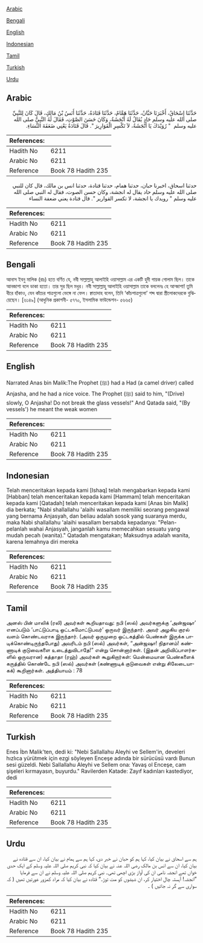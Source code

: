 [Arabic](#arabic)

[Bengali](#bengali)

[English](#english)

[Indonesian](#indonesian)

[Tamil](#tamil)

[Turkish](#turkish)

[Urdu](#urdu)

## Arabic


<div dir="rtl" lang="ar" style={{fontSize:'larger',backgroundColor:'#f8f9fa',padding:20}}>
حَدَّثَنَا إِسْحَاقُ، أَخْبَرَنَا حَبَّانُ، حَدَّثَنَا هَمَّامٌ، حَدَّثَنَا قَتَادَةُ، حَدَّثَنَا أَنَسُ بْنُ مَالِكٍ، قَالَ كَانَ لِلنَّبِيِّ صلى الله عليه وسلم حَادٍ يُقَالُ لَهُ أَنْجَشَةُ، وَكَانَ حَسَنَ الصَّوْتِ، فَقَالَ لَهُ النَّبِيُّ صلى الله عليه وسلم ‏ "‏ رُوَيْدَكَ يَا أَنْجَشَةُ، لاَ تَكْسِرِ الْقَوَارِيرَ ‏"‏‏.‏ قَالَ قَتَادَةُ يَعْنِي ضَعَفَةَ النِّسَاءِ‏.‏
</div>
<div style={{backgroundColor:'#f8f9fa',padding:20, marginBottom: 10}}><table> <thead> <tr> <th>References:</th> <th></th> </tr> </thead> <tbody><tr><td>Hadith No</td><td>6211</td></tr><tr><td>Arabic No</td><td>6211</td></tr><tr><td>Reference</td><td>Book 78 Hadith 235</td></tr></tbody></table></div>


<div dir="rtl" lang="ar" style={{fontSize:'larger',backgroundColor:'#f8f9fa',padding:20}}>
حدثنا اسحاق، اخبرنا حبان، حدثنا همام، حدثنا قتادة، حدثنا انس بن مالك، قال كان للنبي صلى الله عليه وسلم حاد يقال له انجشة، وكان حسن الصوت، فقال له النبي صلى الله عليه وسلم " رويدك يا انجشة، لا تكسر القوارير ". قال قتادة يعني ضعفة النساء
</div>
<div style={{backgroundColor:'#f8f9fa',padding:20, marginBottom: 10}}><table> <thead> <tr> <th>References:</th> <th></th> </tr> </thead> <tbody><tr><td>Hadith No</td><td>6211</td></tr><tr><td>Arabic No</td><td>6211</td></tr><tr><td>Reference</td><td>Book 78 Hadith 235</td></tr></tbody></table></div>

## Bengali


<div dir="ltr" lang="bn" style={{fontSize:'larger',backgroundColor:'#f8f9fa',padding:20}}>
আনাস ইবনু মালিক (রাঃ) হতে বর্ণিত যে, নবী সাল্লাল্লাহু আলাইহি ওয়াসাল্লাম এর একটি হুদী গায়ক গোলাম ছিল। তাকে আনজাশা বলে ডাকা হতো। তার সুর ছিল মধুর। নবী সাল্লাল্লাহু আলাইহি ওয়াসাল্লাম তাকে বললেনঃ হে আন্জাশা! তুমি ধীরে হাঁকাও, যেন কাঁচের পাত্রগুলো ভেঙ্গে না ফেল। ক্বাতাদাহ বলেন, তিনি ‘কাঁচপাত্রগুলো’ শব্দ দ্বারা স্ত্রীলোকদেরকে বুঝিয়েছেন। [৬১৪৯] (আধুনিক প্রকাশনী- ৫৭৭০, ইসলামিক ফাউন্ডেশন- ৫৬৬৫)
</div>
<div style={{backgroundColor:'#f8f9fa',padding:20, marginBottom: 10}}><table> <thead> <tr> <th>References:</th> <th></th> </tr> </thead> <tbody><tr><td>Hadith No</td><td>6211</td></tr><tr><td>Arabic No</td><td>6211</td></tr><tr><td>Reference</td><td>Book 78 Hadith 235</td></tr></tbody></table></div>

## English


<div dir="ltr" lang="en" style={{fontSize:'larger',backgroundColor:'#f8f9fa',padding:20}}>
Narrated Anas bin Malik:The Prophet (ﷺ) had a Had (a camel driver) called Anjasha, and he had a nice voice. The Prophet (ﷺ) said to him, "(Drive) slowly, O Anjasha! Do not break the glass vessels!" And Qatada said, "(By vessels') he meant the weak women
</div>
<div style={{backgroundColor:'#f8f9fa',padding:20, marginBottom: 10}}><table> <thead> <tr> <th>References:</th> <th></th> </tr> </thead> <tbody><tr><td>Hadith No</td><td>6211</td></tr><tr><td>Arabic No</td><td>6211</td></tr><tr><td>Reference</td><td>Book 78 Hadith 235</td></tr></tbody></table></div>

## Indonesian


<div dir="ltr" lang="id" style={{fontSize:'larger',backgroundColor:'#f8f9fa',padding:20}}>
Telah menceritakan kepada kami [Ishaq] telah mengabarkan kepada kami [Habban] telah menceritakan kepada kami [Hammam] telah menceritakan kepada kami [Qatadah] telah menceritakan kepada kami [Anas bin Malik] dia berkata; "Nabi shallallahu 'alaihi wasallam memiliki seorang pengawal yang bernama Anjasyah, dan beliau adalah sosok yang suaranya merdu, maka Nabi shallallahu 'alaihi wasallam bersabda kepadanya: "Pelan-pelanlah wahai Anjasyah, janganlah kamu memecahkan sesuatu yang mudah pecah (wanita)." Qatadah mengatakan; Maksudnya adalah wanita, karena lemahnya diri mereka
</div>
<div style={{backgroundColor:'#f8f9fa',padding:20, marginBottom: 10}}><table> <thead> <tr> <th>References:</th> <th></th> </tr> </thead> <tbody><tr><td>Hadith No</td><td>6211</td></tr><tr><td>Arabic No</td><td>6211</td></tr><tr><td>Reference</td><td>Book 78 Hadith 235</td></tr></tbody></table></div>

## Tamil


<div dir="ltr" lang="ta" style={{fontSize:'larger',backgroundColor:'#f8f9fa',padding:20}}>
அனஸ் பின் மாலிக் (ரலி) அவர்கள் கூறியதாவது: நபி (ஸல்) அவர்களுக்கு ‘அன்ஜஷா’ எனப்படும் ‘பாட்டுப்பாடி ஒட்டகமோட்டுபவர்’ ஒருவர் இருந்தார். அவர் அழகிய குரல் வளம் கொண்டவராக இருந்தார். (அவர் ஒருமுறை ஒட்டகத்தில் பெண்கள் இருக்க பாடிக்கொண்டிருந்தபோது) அவரிடம் நபி (ஸல்) அவர்கள், “அன்ஜஷா! நிதானம்! கண்ணாடிக் குடுவைகளை உடைத்துவிடாதே!” என்று சொன்னார்கள். (இதன் அறிவிப்பாளர்களில் ஒருவரான) கத்தாதா (ரஹ்) அவர்கள் கூறுகிறார்கள்: மென்மையான பெண்களைக் கருத்தில் கொண்டே நபி (ஸல்) அவர்கள் (கண்ணாடிக் குடுவைகள் என்று சிலேடையாகக்) கூறினார்கள். அத்தியாயம் : 78
</div>
<div style={{backgroundColor:'#f8f9fa',padding:20, marginBottom: 10}}><table> <thead> <tr> <th>References:</th> <th></th> </tr> </thead> <tbody><tr><td>Hadith No</td><td>6211</td></tr><tr><td>Arabic No</td><td>6211</td></tr><tr><td>Reference</td><td>Book 78 Hadith 235</td></tr></tbody></table></div>

## Turkish


<div dir="ltr" lang="tr" style={{fontSize:'larger',backgroundColor:'#f8f9fa',padding:20}}>
Enes İbn Malik'ten, dedi ki: "Nebi Sallallahu Aleyhi ve Sellem'in, develeri hızlıca yürütmek için ezgi söyleyen Enceşe adında bir sürücüsü vardı Bunun sesi güzeldi. Nebi Sallallahu Aleyhi ve Sellem ona: Yavaş ol Enceşe, cam şişeleri kırmayasın, buyurdu." Ravilerden Katade: Zayıf kadınları kastediyor, dedi
</div>
<div style={{backgroundColor:'#f8f9fa',padding:20, marginBottom: 10}}><table> <thead> <tr> <th>References:</th> <th></th> </tr> </thead> <tbody><tr><td>Hadith No</td><td>6211</td></tr><tr><td>Arabic No</td><td>6211</td></tr><tr><td>Reference</td><td>Book 78 Hadith 235</td></tr></tbody></table></div>

## Urdu


<div dir="rtl" lang="ur" style={{fontSize:'larger',backgroundColor:'#f8f9fa',padding:20}}>
ہم سے اسحاق نے بیان کیا، کہا ہم کو حبان نے خبر دی، کہا ہم سے ہمام نے بیان کیا، ان سے قتادہ نے بیان کیا، ان سے انس بن مالک رضی اللہ عنہ نے بیان کیا کہ نبی کریم صلی اللہ علیہ وسلم کے ایک حدی خواں تھے انجشہ نامی ان کی آواز بڑی اچھی تھی۔ نبی کریم صلی اللہ علیہ وسلم نے ان سے فرمایا ”انجشہ! آہستہ چال اختیار کر، ان شیشوں کو مت توڑ۔“ قتادہ نے بیان کیا کہ مراد کمزور عورتیں تھیں ( کہ سواری سے گر نہ جائیں ) ۔
</div>
<div style={{backgroundColor:'#f8f9fa',padding:20, marginBottom: 10}}><table> <thead> <tr> <th>References:</th> <th></th> </tr> </thead> <tbody><tr><td>Hadith No</td><td>6211</td></tr><tr><td>Arabic No</td><td>6211</td></tr><tr><td>Reference</td><td>Book 78 Hadith 235</td></tr></tbody></table></div>